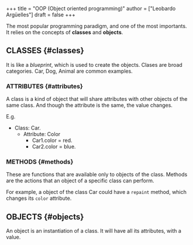 +++
title = "OOP (Object oriented programming)"
author = ["Leobardo Argüelles"]
draft = false
+++

The most popular programming paradigm, and one of the most importants.
It relies on the concepts of **classes** and **objects**.


## CLASSES {#classes}

It is like a _blueprint_, which is used to create the objects.
Clases are broad categories. Car, Dog, Animal are common examples.


### ATTRIBUTES {#attributes}

A class is a kind of object that will share attributes with other objects
of the same class. And though the attribute is the same, the value
changes.

E.g.

-   Class: Car.
    -   Attribute: Color
        -   Car1.color = red.
        -   Car2.color = blue.


### METHODS {#methods}

These are functions that are available only to objects of the class.
Methods are the actions that an object of a specific class can perform.

For example, a object of the class Car could have a `repaint` method,
which changes its `color` attribute.


## OBJECTS {#objects}

An object is an instantiation of a class. It will have all its attributes,
with a value.
